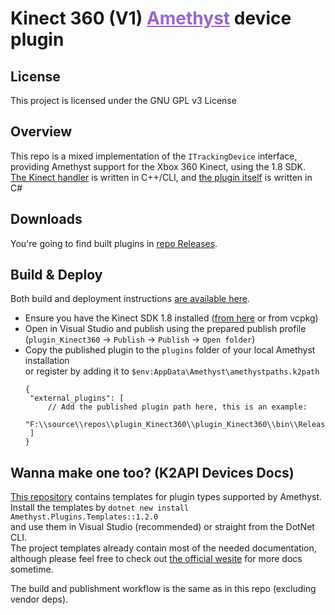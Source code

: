 <h1 dir=auto>
<b>Kinect 360 (V1)</b>
<a style="color:#9966cc;" href="https://github.com/KinectToVR/Amethyst">Amethyst</a>
<text>device plugin</text>
</h1>

## **License**
This project is licensed under the GNU GPL v3 License 

## **Overview**
This repo is a mixed implementation of the `ITrackingDevice` interface,  
providing Amethyst support for the Xbox 360 Kinect, using the 1.8 SDK.  
[The Kinect handler](https://github.com/KinectToVR/plugin_Kinect360/tree/main/KinectHandler) is written in C++/CLI, and [the plugin itself](https://github.com/KinectToVR/plugin_Kinect360/tree/main/plugin_Kinect360) is written in C#

## **Downloads**
You're going to find built plugins in [repo Releases](https://github.com/KinectToVR/plugin_Kinect360/releases/latest).

## **Build & Deploy**
Both build and deployment instructions [are available here](https://github.com/KinectToVR/plugin_Kinect360/blob/main/.github/workflows/build.yml).
 - Ensure you have the Kinect SDK 1.8 installed ([from here](https://www.microsoft.com/en-us/download/details.aspx?id=40278) or from vcpkg)
 - Open in Visual Studio and publish using the prepared publish profile  
   (`plugin_Kinect360` → `Publish` → `Publish` → `Open folder`)
 - Copy the published plugin to the `plugins` folder of your local Amethyst installation  
   or register by adding it to `$env:AppData\Amethyst\amethystpaths.k2path`
   ```jsonc
   {
    "external_plugins": [
        // Add the published plugin path here, this is an example:
        "F:\\source\\repos\\plugin_Kinect360\\plugin_Kinect360\\bin\\Release\\Publish"
    ]
   }
   ```

## **Wanna make one too? (K2API Devices Docs)**
[This repository](https://github.com/KinectToVR/Amethyst.Plugins.Templates) contains templates for plugin types supported by Amethyst.<br>
Install the templates by `dotnet new install Amethyst.Plugins.Templates::1.2.0`  
and use them in Visual Studio (recommended) or straight from the DotNet CLI.  
The project templates already contain most of the needed documentation,  
although please feel free to check out [the official wesite](https://docs.k2vr.tech/) for more docs sometime.

The build and publishment workflow is the same as in this repo (excluding vendor deps).  